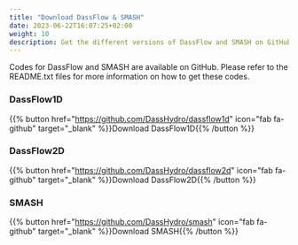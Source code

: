 ```yaml
---
title: "Download DassFlow & SMASH"
date: 2023-06-22T16:07:25+02:00
weight: 10
description: Get the different versions of DassFlow and SMASH on GitHub. 
---
```

Codes for DassFlow and SMASH are available on GitHub. Please refer to the README.txt files for more information on how to get these codes.

### DassFlow1D

{{% button href="https://github.com/DassHydro/dassflow1d" icon="fab fa-github" target="_blank" %}}Download DassFlow1D{{% /button %}}

### DassFlow2D

{{% button href="https://github.com/DassHydro/dassflow2d" icon="fab fa-github" target="_blank" %}}Download DassFlow2D{{% /button %}}

### SMASH

{{% button href="https://github.com/DassHydro/smash" icon="fab fa-github" target="_blank" %}}Download SMASH{{% /button %}}
